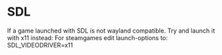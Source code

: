 # SDL
If a game launched with SDL is not wayland compatible. Try and launch it with x11 instead:
For steamgames edit launch-options to: SDL_VIDEODRIVER=x11
